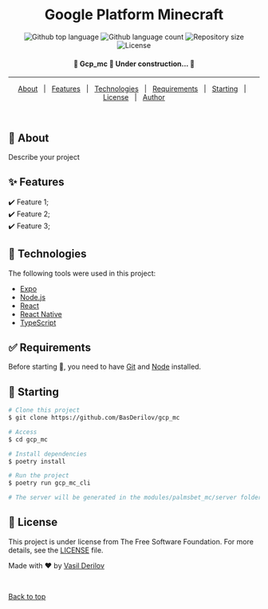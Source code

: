 <h1 align="center">Google Platform Minecraft</h1>

<p align="center">
  <img alt="Github top language" src="https://img.shields.io/github/languages/top/BasDerilov/gcp_mc?color=56BEB8">

  <img alt="Github language count" src="https://img.shields.io/github/languages/count/BasDerilov/gcp_mc?color=56BEB8">

  <img alt="Repository size" src="https://img.shields.io/github/repo-size/BasDerilov/gcp_mc?color=56BEB8">

  <img alt="License" src="https://img.shields.io/github/license/BasDerilov/gcp_mc?color=56BEB8">

  <!-- <img alt="Github issues" src="https://img.shields.io/github/issues/BasDerilov/gcp_mc?color=56BEB8" /> -->

  <!-- <img alt="Github forks" src="https://img.shields.io/github/forks/BasDerilov/gcp_mc?color=56BEB8" /> -->

  <!-- <img alt="Github stars" src="https://img.shields.io/github/stars/BasDerilov/gcp_mc?color=56BEB8" /> -->
</p>

<!-- Status -->

<h4 align="center"> 
	🚧  Gcp_mc 🚀 Under construction...  🚧
</h4>

<hr>

<p align="center">
  <a href="#dart-about">About</a> &#xa0; | &#xa0; 
  <a href="#sparkles-features">Features</a> &#xa0; | &#xa0;
  <a href="#rocket-technologies">Technologies</a> &#xa0; | &#xa0;
  <a href="#white_check_mark-requirements">Requirements</a> &#xa0; | &#xa0;
  <a href="#checkered_flag-starting">Starting</a> &#xa0; | &#xa0;
  <a href="#memo-license">License</a> &#xa0; | &#xa0;
  <a href="https://github.com/BasDerilov" target="_blank">Author</a>
</p>

<br>

## :dart: About

Describe your project

## :sparkles: Features

:heavy_check_mark: Feature 1;\
:heavy_check_mark: Feature 2;\
:heavy_check_mark: Feature 3;

## :rocket: Technologies

The following tools were used in this project:

- [Expo](https://expo.io/)
- [Node.js](https://nodejs.org/en/)
- [React](https://pt-br.reactjs.org/)
- [React Native](https://reactnative.dev/)
- [TypeScript](https://www.typescriptlang.org/)

## :white_check_mark: Requirements

Before starting :checkered_flag:, you need to have [Git](https://git-scm.com) and [Node](https://nodejs.org/en/) installed.

## :checkered_flag: Starting

```bash
# Clone this project
$ git clone https://github.com/BasDerilov/gcp_mc

# Access
$ cd gcp_mc

# Install dependencies
$ poetry install

# Run the project
$ poetry run gcp_mc_cli

# The server will be generated in the modules/palmsbet_mc/server folder
```

## :memo: License

This project is under license from The Free Software Foundation. For more details, see the [LICENSE](LICENSE.md) file.

Made with :heart: by <a href="https://github.com/BasDerilov" target="_blank">Vasil Derilov</a>

&#xa0;

<a href="#top">Back to top</a>
